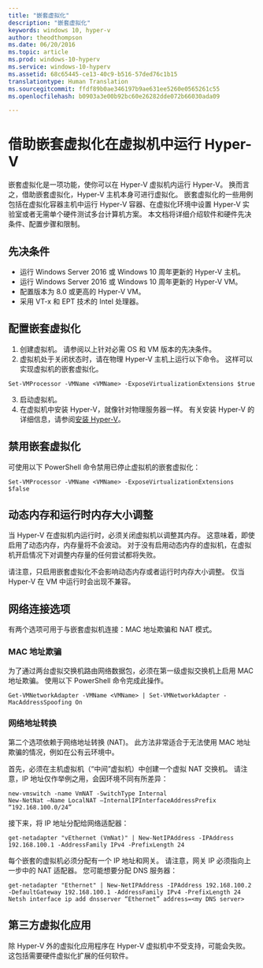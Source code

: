 ```yaml
---
title: "嵌套虚拟化"
description: "嵌套虚拟化"
keywords: windows 10, hyper-v
author: theodthompson
ms.date: 06/20/2016
ms.topic: article
ms.prod: windows-10-hyperv
ms.service: windows-10-hyperv
ms.assetid: 68c65445-ce13-40c9-b516-57ded76c1b15
translationtype: Human Translation
ms.sourcegitcommit: ffdf89b0ae346197b9ae631ee5260e0565261c55
ms.openlocfilehash: b0903a3e00b92bc60e26282dde072b66030ada09

---
```


# 借助嵌套虚拟化在虚拟机中运行 Hyper-V

嵌套虚拟化是一项功能，使你可以在 Hyper-V 虚拟机内运行 Hyper-V。 换而言之，借助嵌套虚拟化，Hyper-V 主机本身可进行虚拟化。 嵌套虚拟化的一些用例包括在虚拟化容器主机中运行 Hyper-V 容器、在虚拟化环境中设置 Hyper-V 实验室或者无需单个硬件测试多台计算机方案。 本文档将详细介绍软件和硬件先决条件、配置步骤和限制。 

## 先决条件

- 运行 Windows Server 2016 或 Windows 10 周年更新的 Hyper-V 主机。
- 运行 Windows Server 2016 或 Windows 10 周年更新的 Hyper-V VM。
- 配置版本为 8.0 或更高的 Hyper-V VM。
- 采用 VT-x 和 EPT 技术的 Intel 处理器。

## 配置嵌套虚拟化

1. 创建虚拟机。 请参阅以上针对必需 OS 和 VM 版本的先决条件。
2. 虚拟机处于关闭状态时，请在物理 Hyper-V 主机上运行以下命令。 这样可以实现虚拟机的嵌套虚拟化。

```none
Set-VMProcessor -VMName <VMName> -ExposeVirtualizationExtensions $true
```
3. 启动虚拟机。
4. 在虚拟机中安装 Hyper-V，就像针对物理服务器一样。 有关安装 Hyper-V 的详细信息，请参阅[安装 Hyper-V]( https://msdn.microsoft.com/en-us/virtualization/hyperv_on_windows/quick_start/walkthrough_install)。

## 禁用嵌套虚拟化
可使用以下 PowerShell 命令禁用已停止虚拟机的嵌套虚拟化：
```none
Set-VMProcessor -VMName <VMName> -ExposeVirtualizationExtensions $false
```

## 动态内存和运行时内存大小调整
当 Hyper-V 在虚拟机内运行时，必须关闭虚拟机以调整其内存。 这意味着，即使启用了动态内存，内存量将不会波动。 对于没有启用动态内存的虚拟机，在虚拟机开启情况下对调整内存量的任何尝试都将失败。 

请注意，只启用嵌套虚拟化不会影响动态内存或者运行时内存大小调整。 仅当 Hyper-V 在 VM 中运行时会出现不兼容。

## 网络连接选项
有两个选项可用于与嵌套虚拟机连接：MAC 地址欺骗和 NAT 模式。

### MAC 地址欺骗
为了通过两台虚拟交换机路由网络数据包，必须在第一级虚拟交换机上启用 MAC 地址欺骗。 使用以下 PowerShell 命令完成此操作。

```none
Get-VMNetworkAdapter -VMName <VMName> | Set-VMNetworkAdapter -MacAddressSpoofing On
```
### 网络地址转换
第二个选项依赖于网络地址转换 (NAT)。 此方法非常适合于无法使用 MAC 地址欺骗的情况，例如在公有云环境中。

首先，必须在主机虚拟机（“中间”虚拟机）中创建一个虚拟 NAT 交换机。 请注意，IP 地址仅作举例之用，会因环境不同有所差异：
```none
new-vmswitch -name VmNAT -SwitchType Internal
New-NetNat –Name LocalNAT –InternalIPInterfaceAddressPrefix “192.168.100.0/24”
```
接下来，将 IP 地址分配给网络适配器：
```none
get-netadapter "vEthernet (VmNat)" | New-NetIPAddress -IPAddress 192.168.100.1 -AddressFamily IPv4 -PrefixLength 24
```
每个嵌套的虚拟机必须分配有一个 IP 地址和网关。 请注意，网关 IP 必须指向上一步中的 NAT 适配器。 您可能想要分配 DNS 服务器：
```none
get-netadapter "Ethernet" | New-NetIPAddress -IPAddress 192.168.100.2 -DefaultGateway 192.168.100.1 -AddressFamily IPv4 -PrefixLength 24
Netsh interface ip add dnsserver “Ethernet” address=<my DNS server>
```

## 第三方虚拟化应用
除 Hyper-V 外的虚拟化应用程序在 Hyper-V 虚拟机中不受支持，可能会失败。 这包括需要硬件虚拟化扩展的任何软件。



<!--HONumber=Oct16_HO4-->



